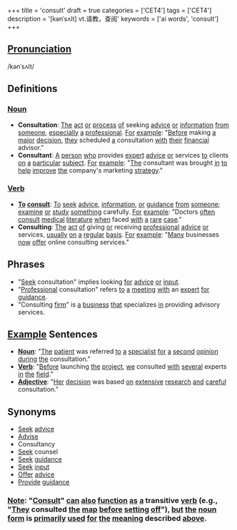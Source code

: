 +++
title = 'consult'
draft = true
categories = ['CET4']
tags = ['CET4']
description = '[kənˈsʌlt] vt.请教，查阅'
keywords = ['ai words', 'consult']
+++

## [Pronunciation](/en/post/pronunciation/)
/kənˈsʌlt/

## Definitions
### [Noun](/en/post/noun/)
- **Consultation**: [The](/en/post/the/) [act](/en/post/act/) [or](/en/post/or/) [process](/en/post/process/) [of](/en/post/of/) seeking [advice](/en/post/advice/) [or](/en/post/or/) [information](/en/post/information/) [from](/en/post/from/) [someone](/en/post/someone/), [especially](/en/post/especially/) [a](/en/post/a/) [professional](/en/post/professional/). [For](/en/post/for/) [example](/en/post/example/): "[Before](/en/post/before/) making [a](/en/post/a/) [major](/en/post/major/) [decision](/en/post/decision/), [they](/en/post/they/) scheduled [a](/en/post/a/) consultation [with](/en/post/with/) [their](/en/post/their/) [financial](/en/post/financial/) advisor."
- **Consultant**: [A](/en/post/a/) [person](/en/post/person/) [who](/en/post/who/) provides [expert](/en/post/expert/) [advice](/en/post/advice/) [or](/en/post/or/) services [to](/en/post/to/) clients [on](/en/post/on/) [a](/en/post/a/) [particular](/en/post/particular/) [subject](/en/post/subject/). [For](/en/post/for/) [example](/en/post/example/): "[The](/en/post/the/) consultant was brought [in](/en/post/in/) [to](/en/post/to/) [help](/en/post/help/) [improve](/en/post/improve/) [the](/en/post/the/) company's marketing [strategy](/en/post/strategy/)."

### [Verb](/en/post/verb/)
- **[To](/en/post/to/) [consult](/en/post/consult/)**: [To](/en/post/to/) [seek](/en/post/seek/) [advice](/en/post/advice/), [information](/en/post/information/), [or](/en/post/or/) [guidance](/en/post/guidance/) [from](/en/post/from/) [someone](/en/post/someone/); [examine](/en/post/examine/) [or](/en/post/or/) [study](/en/post/study/) [something](/en/post/something/) carefully. [For](/en/post/for/) [example](/en/post/example/): "Doctors [often](/en/post/often/) [consult](/en/post/consult/) [medical](/en/post/medical/) [literature](/en/post/literature/) [when](/en/post/when/) faced [with](/en/post/with/) [a](/en/post/a/) [rare](/en/post/rare/) [case](/en/post/case/)."
- **Consulting**: [The](/en/post/the/) [act](/en/post/act/) [of](/en/post/of/) giving [or](/en/post/or/) receiving [professional](/en/post/professional/) [advice](/en/post/advice/) [or](/en/post/or/) services, [usually](/en/post/usually/) [on](/en/post/on/) [a](/en/post/a/) [regular](/en/post/regular/) [basis](/en/post/basis/). [For](/en/post/for/) [example](/en/post/example/): "[Many](/en/post/many/) businesses [now](/en/post/now/) [offer](/en/post/offer/) online consulting services."

## Phrases
- "[Seek](/en/post/seek/) consultation" implies looking [for](/en/post/for/) [advice](/en/post/advice/) [or](/en/post/or/) [input](/en/post/input/).
- "[Professional](/en/post/professional/) consultation" refers [to](/en/post/to/) [a](/en/post/a/) [meeting](/en/post/meeting/) [with](/en/post/with/) an [expert](/en/post/expert/) [for](/en/post/for/) [guidance](/en/post/guidance/).
- "Consulting [firm](/en/post/firm/)" is [a](/en/post/a/) [business](/en/post/business/) [that](/en/post/that/) specializes [in](/en/post/in/) providing advisory services.

## [Example](/en/post/example/) Sentences
- **[Noun](/en/post/noun/)**: "[The](/en/post/the/) [patient](/en/post/patient/) was referred [to](/en/post/to/) [a](/en/post/a/) [specialist](/en/post/specialist/) [for](/en/post/for/) [a](/en/post/a/) [second](/en/post/second/) [opinion](/en/post/opinion/) [during](/en/post/during/) [the](/en/post/the/) consultation."
- **[Verb](/en/post/verb/)**: "[Before](/en/post/before/) launching [the](/en/post/the/) [project](/en/post/project/), [we](/en/post/we/) consulted [with](/en/post/with/) [several](/en/post/several/) experts [in](/en/post/in/) [the](/en/post/the/) [field](/en/post/field/)."
- **[Adjective](/en/post/adjective/)**: "[Her](/en/post/her/) [decision](/en/post/decision/) was based [on](/en/post/on/) [extensive](/en/post/extensive/) [research](/en/post/research/) [and](/en/post/and/) [careful](/en/post/careful/) consultation."

## Synonyms
- [Seek](/en/post/seek/) [advice](/en/post/advice/)
- [Advise](/en/post/advise/)
- Consultancy
- [Seek](/en/post/seek/) counsel
- [Seek](/en/post/seek/) [guidance](/en/post/guidance/)
- [Seek](/en/post/seek/) [input](/en/post/input/)
- [Offer](/en/post/offer/) [advice](/en/post/advice/)
- [Provide](/en/post/provide/) [guidance](/en/post/guidance/)

### [Note](/en/post/note/): "[Consult](/en/post/consult/)" [can](/en/post/can/) [also](/en/post/also/) [function](/en/post/function/) [as](/en/post/as/) [a](/en/post/a/) transitive [verb](/en/post/verb/) (e.g., "[They](/en/post/they/) consulted [the](/en/post/the/) [map](/en/post/map/) [before](/en/post/before/) [setting](/en/post/setting/) [off](/en/post/off/)"), [but](/en/post/but/) [the](/en/post/the/) [noun](/en/post/noun/) [form](/en/post/form/) is [primarily](/en/post/primarily/) [used](/en/post/used/) [for](/en/post/for/) [the](/en/post/the/) [meaning](/en/post/meaning/) described [above](/en/post/above/).
